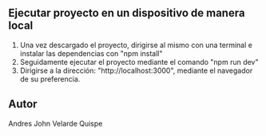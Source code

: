 ## Ejecutar proyecto en un dispositivo de manera local

1. Una vez descargado el proyecto, dirigirse al mismo con una terminal e instalar las dependencias con "npm install"
2. Seguidamente ejecutar el proyecto mediante el comando "npm run dev"
3. Dirigirse a la dirección: "http://localhost:3000", mediante el navegador de su preferencia.

## Autor 

Andres John Velarde Quispe